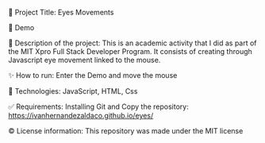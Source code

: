 📌 Project Title: Eyes Movements

👀 Demo

🎯 Description of the project: This is an academic activity that I did as part of the MIT Xpro Full Stack Developer Program. It consists of creating through Javascript eye movement linked to the mouse.

✨ How to run: Enter the Demo and move the mouse

🚀 Technologies: JavaScript, HTML, Css

✅ Requirements: Installing Git and Copy the repository: https://ivanhernandezaldaco.github.io/eyes/

©️ License information: This repository was made under the MIT license
